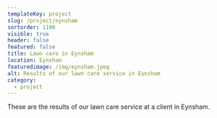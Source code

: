```yaml
---
templateKey: project
slug: /project/eynsham
sortorder: 1190
visible: true
header: false
featured: false
title: Lawn care in Eynsham
location: Eynsham
featuredimage: /img/eynsham.jpeg
alt: Results of our lawn care service in Eynsham
category:
  - project
---
```

These are the results of our lawn care service at a client in Eynsham.



